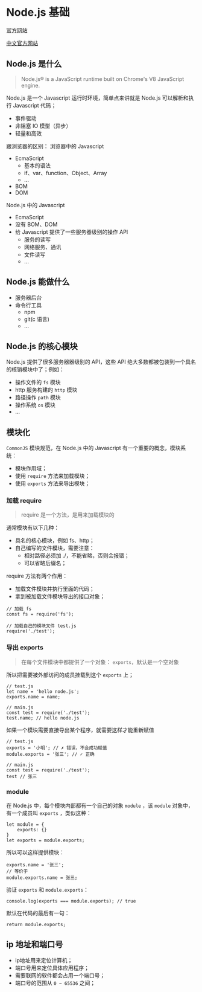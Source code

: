 
# Node.js 基础


[官方网站](https://nodejs.org/zh-cn/)

[中文官方网站](http://nodejs.cn/)


## Node.js 是什么

> Node.js® is a JavaScript runtime built on Chrome's V8 JavaScript engine.

Node.js 是一个 Javascript 运行时环境，简单点来讲就是 Node.js 可以解析和执行 Javascript 代码；
- 事件驱动
- 非阻塞 IO 模型（异步）
- 轻量和高效

跟浏览器的区别：
浏览器中的 Javascript
- EcmaScript
    - 基本的语法
    - if、var、function、Object、Array
    - ...
- BOM
- DOM

Node.js 中的 Javascript
- EcmaScript
- 没有 BOM、DOM
- 给 Javascript 提供了一些服务器级别的操作 API
    - 服务的读写
    - 网络服务、通讯
    - 文件读写
    - ...


## Node.js 能做什么

- 服务器后台
- 命令行工具
    - npm
    - git(c 语言)
    - ...

## Node.js 的核心模块

Node.js 提供了很多服务器器级别的 API，这些 API 绝大多数都被包装到一个具名的核销模块中了；例如：
- 操作文件的 `fs` 模块
- http 服务构建的 `http` 模块
- 路径操作 `path` 模块
- 操作系统 `os` 模块
- ...


## 模块化

`CommonJS` 模块规范，在 Node.js 中的 Javascript 有一个重要的概念，模块系统：
- 模块作用域；
- 使用 `require` 方法来加载模块；
- 使用 `exports` 方法来导出模块；

### 加载 require

> require 是一个方法，是用来加载模块的

通常模块有以下几种：
- 具名的核心模块，例如 fs、http；
- 自己编写的文件模块，需要注意：
    - 相对路径必须加 ./，不能省略，否则会报错；
    - 可以省略后缀名；

require 方法有两个作用：
- 加载文件模块并执行里面的代码；
- 拿到被加载文件模块导出的接口对象；

```
// 加载 fs
const fs = require('fs');

// 加载自己的模块文件 test.js
require('./test');
```

### 导出 exports

> 在每个文件模块中都提供了一个对象： `exports`，默认是一个空对象

所以把需要被外部访问的成员挂载到这个 `exports` 上；

```
// test.js
let name = 'hello node.js';
exports.name = name;

// main.js
const test = require('./test');
test.name; // hello node.js
```

如果一个模块需要直接导出某个程序，就需要这样才能重新赋值
```
// test.js
exports = '小明'; // ✗ 错误，不会成功赋值
module.exports = '张三'; // ✓ 正确

// main.js
const test = require('./test');
test // 张三
```

### module

在 Node.js 中，每个模块内部都有一个自己的对象 `module` ，该 `module` 对象中，
有一个成员叫 `exports` ，类似这种：
```
let module = {
    exports: {}
}
let exports = module.exports;
```

所以可以这样提供模块：
```
exports.name = '张三';
// 等价于
module.exports.name = 张三;
```

验证 `exports` 和 `module.exports`：
```
console.log(exports === module.exports); // true
```

默认在代码的最后有一句：
```
return module.exports;
```

## ip 地址和端口号

- ip地址用来定位计算机；
- 端口号用来定位具体应用程序；
- 需要联网的软件都会占用一个端口号；
- 端口号的范围从 `0 ~ 65536` 之间；

